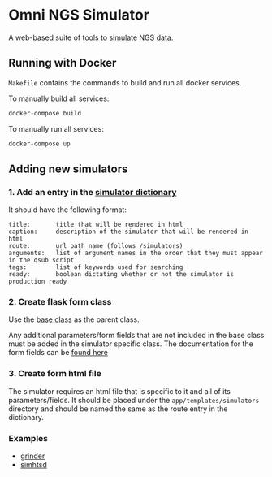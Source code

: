# Omni NGS Simulator

A web-based suite of tools to simulate NGS data.

## Running with Docker

`Makefile` contains the commands to build and run all docker services.

To manually build all services:
```bash
docker-compose build
```

To manually run all services:
```bash
docker-compose up
```

## Adding new simulators

### 1. Add an entry in the [simulator dictionary](https://github.com/vinnyoodles/omni-ngs-simulator/blob/2b1b9f480e03d412f0478a653a6ebb2684f5c36f/app/simulators/__init__.py#L1)

It should have the following format:

```
title:       title that will be rendered in html
caption:     description of the simulator that will be rendered in html
route:       url path name (follows /simulators)
arguments:   list of argument names in the order that they must appear in the qsub script
tags:        list of keywords used for searching
ready:       boolean dictating whether or not the simulator is production ready
```

### 2. Create flask form class

Use the [base class](https://github.com/vinnyoodles/omni-ngs-simulator/blob/2b1b9f480e03d412f0478a653a6ebb2684f5c36f/app/forms.py#L32) as the parent class.

Any additional parameters/form fields that are not included in the base class must be added in the simulator specific class.
The documentation for the form fields can be [found here](https://flask-wtf.readthedocs.io/en/stable/index.html)

### 3. Create form html file

The simulator requires an html file that is specific to it and all of its parameters/fields.
It should be placed under the `app/templates/simulators` directory and should be named the same as the route entry in the dictionary.

### Examples

- [grinder](https://github.com/vinnyoodles/omni-ngs-simulator/pull/30/files)
- [simhtsd](https://github.com/vinnyoodles/omni-ngs-simulator/pull/29/files)


